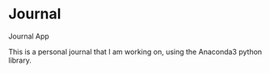 # Journal
Journal App

This is a personal journal that I am working on, using the Anaconda3 python library.
